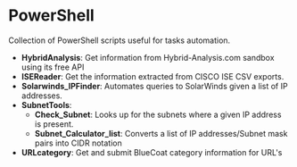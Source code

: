 # PowerShell
Collection of PowerShell scripts useful for tasks automation.

* **HybridAnalysis**: Get information from Hybrid-Analysis.com sandbox using its free API
* **ISEReader**: Get the information extracted from CISCO ISE CSV exports.
* **Solarwinds_IPFinder**: Automates queries to SolarWinds given a list of IP addresses.
* **SubnetTools**:
    * **Check_Subnet**: Looks up for the subnets where a given IP address is present.
    * **Subnet_Calculator_list**: Converts a list of IP addresses/Subnet mask pairs into CIDR notation
* **URLcategory**: Get and submit BlueCoat category information for URL's
